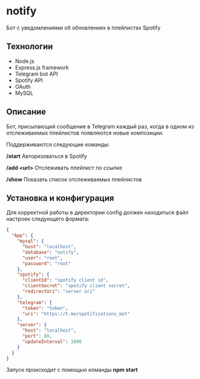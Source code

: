 # notify
Бот с уведомлениями об обновлениях в плейлистах Spotify

## Технологии
- Node.js
- Express.js framework
- Telegram bot API
- Spotify API
- OAuth
- MySQL

## Описание
Бот, присылающий сообщение в Telegram каждый раз, когда в одном из отслеживаемых плейлистов появляются новые композиции.

Поддерживаются следующие команды:

**/start** Авторизоваться в Spotify

**/add \<url\>** Отслеживать плейлист по ссылке

**/show** Показать список отслеживаемых плейлистов

## Установка и конфигурация
Для корректной работы в директории config должен находиться файл настроек следующего формата:
``` JSON
{
  "App": {
    "mysql": {
      "host": "localhost",
      "database": "notify",
      "user": "root",
      "password": "root"
    },
    "spotify": {
      "clientId": "spotify client id",
      "clientSecret": "spotify client secret",
      "redirectUri": "server uri"
    },
    "telegram": {
      "token": "token",
      "uri": "https://t.me/spotifications_bot"
    },
    "server": {
      "host": "localhost",
      "port": 80,
      "updateInterval": 1000
    }
  }
}
```

Запуск происходит с помощью команды **npm start**

